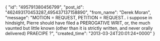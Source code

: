  {
   "id": "495791380456799",
   "post_id": "462493170453287_495437137158890",
   "from_name": "Derek Moran",
   "message": "MOTION = REQUEST, PETITION = REQUEST.. i suppose in hindsight, Pierre should have filed a PREROGATIVE WRIT, or, the much vaunted but little known (other than it is strictly written, and never orally delivered) PRAECIPE ?",
   "created_time": "2013-03-24T20:01:24+0000"
 }
